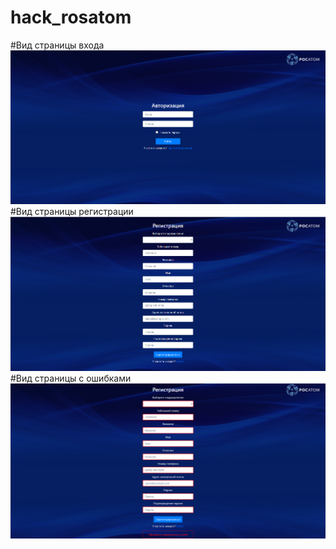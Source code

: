 # hack_rosatom
#Вид страницы входа
![alt text](https://github.com/DrPoseidon/hack_rosatom/blob/master/screens/index.png)
#Вид страницы регистрации
![alt text](https://github.com/DrPoseidon/hack_rosatom/blob/master/screens/signup.png)
#Вид страницы с ошибками
![alt text](https://github.com/DrPoseidon/hack_rosatom/blob/master/screens/signup_error.png)
